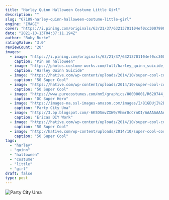 ```yaml
---
title: "Harley Quinn Halloween Costume Little Girl"
description: ""
slug: "67189-harley-quinn-halloween-costume-little-girl"
engine: "IMAGE"
cover: "https://i.pinimg.com/originals/63/21/37/63213701104ef0cc300799805e1ef8da.jpg"
date: "2021-10-13T04:37:11.194Z"
author: "Ruby Burke"
ratingValue: "3.0"
reviewCount: "20"
images:
  - image: "https://i.pinimg.com/originals/63/21/37/63213701104ef0cc300799805e1ef8da.jpg"
    caption: "Pin on halloween"
  - image: "https://photos.costume-works.com/full/harley_quinn_suicide_squad.jpg"
    caption: "Harley Quinn Suicide"
  - image: "https://hative.com/wp-content/uploads/2014/10/super-cool-costume-ideas/11-scarecrow-costume.jpg"
    caption: "50 Super Cool"
  - image: "https://hative.com/wp-content/uploads/2014/10/super-cool-costume-ideas/8-homemade-buzz-lightyear-costume.jpg"
    caption: "50 Super Cool"
  - image: "https://www.purecostumes.com/mm5/graphics/00000001/R620744_full_1.jpg"
    caption: "DC Super Hero"
  - image: "https://images-na.ssl-images-amazon.com/images/I/81GDUjI%2BXfL.jpg"
    caption: "Party City Uma"
  - image: "http://3.bp.blogspot.com/-6K5DSmvZXW0/Vhmr0cCrnOI/AAAAAAAAA-U/0emSMjPcYO0/s1600/IMG_6569.jpg"
    caption: "Ericas DIY Work"
  - image: "https://hative.com/wp-content/uploads/2014/10/super-cool-costume-ideas/13-superwoman-costume.jpg"
    caption: "50 Super Cool"
  - image: "http://hative.com/wp-content/uploads/2014/10/super-cool-costume-ideas/21-pebbles-costume.jpg"
    caption: "50 Super Cool"
tags:
  - "harley"
  - "quinn"
  - "halloween"
  - "costume"
  - "little"
  - "girl"
draft: false
type: post
---
```



![Party City Uma](https://images-na.ssl-images-amazon.com/images/I/81GDUjI%2BXfL.jpg "Party City Uma")


<!--inArticleAds-->

<!--galleryOne-->


<!--inArticleAds-->

<!--galleryTwo-->


<!--galleryThree-->

